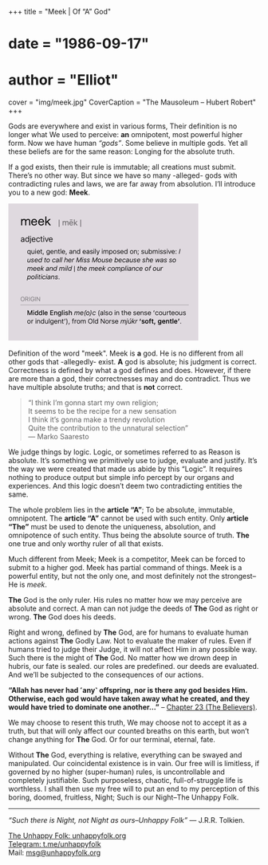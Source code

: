 +++
title = "Meek | Of “A” God"
# date = "1986-09-17"
# author = "Elliot"
cover = "img/meek.jpg"
CoverCaption = "The Mausoleum – Hubert Robert"
+++

Gods are everywhere and exist in various forms, Their definition is no longer what We used to perceive: __an__ omnipotent, most powerful higher form. Now we have human _“gods”_. Some believe in multiple gods. Yet all these beliefs are for the same reason: Longing for the absolute truth.

If a god exists, then their rule is immutable; all creations must submit. There’s no other way. But since we have so many -alleged- gods with contradicting rules and laws, we are far away from absolution. I’ll introduce you to a new god: __Meek__.

![Meek in dictionary](/img/meek_2.png "Meek in dictionary")


Definition of the word "meek"​.
Meek is __a__ god. He is no different from all other gods that -allegedly- exist. __A__ god is absolute; his judgment is correct. Correctness is defined by what a god defines and does. However, if there are more than a god, their correctnesses may and do contradict. Thus we have multiple absolute truths; and that is __not__ correct.

> “I think I’m gonna start my own religion; \
> It seems to be the recipe for a new sensation \
> I think it’s gonna make a trendy revolution \
> Quite the contribution to the unnatural selection” \
— Marko Saaresto

We judge things by logic. Logic, or sometimes referred to as Reason is absolute. It’s something we primitively use to judge, evaluate and justify. It’s the way we were created that made us abide by this “Logic”. It requires nothing to produce output but simple info percept by our organs and experiences. And this logic doesn’t deem two contradicting entities the same. 

The whole problem lies in the __article “A”__; To be absolute, immutable, omnipotent. The __article “A”__ cannot be used with such entity. Only __article “The”__ must be used to denote the uniqueness, absolution, and omnipotence of such entity. Thus being the absolute source of truth. __The__ one true and only worthy ruler of all that exists.

Much different from Meek; Meek is a competitor, Meek can be forced to submit to a higher god. Meek has partial command of things. Meek is a powerful entity, but not the only one, and most definitely not the strongest–He is _meek_.

__The__ God is the only ruler. His rules no matter how we may perceive are absolute and correct. A man can not judge the deeds of __The__ God as right or wrong. __The__ God does his deeds. 

Right and wrong, defined by __The__ God, are for humans to evaluate human actions against __The__ Godly Law. Not to evaluate the maker of rules. Even if humans tried to judge their Judge, it will not affect Him in any possible way. Such there is the might of __The__ God. No matter how we drown deep in hubris, our fate is sealed. our roles are predefined. our deeds are evaluated. And we’ll be subjected to the consequences of our actions.

__“Allah has never had ˹any˺ offspring, nor is there any god besides Him. Otherwise, each god would have taken away what he created, and they would have tried to dominate one another…”__ – [Chapter 23 (The Believers)](https://quran.com/23/91).

We may choose to resent this truth, We may choose not to accept it as a truth, but that will only affect our counted breaths on this earth, but won’t change anything for __The__ God. Or for our terminal, eternal, fate.

Without __The__ God, everything is relative, everything can be swayed and manipulated. Our coincidental existence is in vain. Our free will is limitless, if governed by no higher (super-human) rules, is uncontrollable and completely justifiable. Such purposeless, chaotic, full-of-struggle life is worthless. I shall then use my free will to put an end to my perception of this boring, doomed, fruitless, Night; Such is our Night–The Unhappy Folk.

---
_“Such there is Night, not Night as ours–Unhappy Folk”_ — J.R.R. Tolkien.

[The Unhappy Folk: unhappyfolk.org](https://unhappyfolk.org) \
[Telegram: t.me/unhappyfolk](https://t.me/unhappyfolk) \
Mail: msg@unhappyfolk.org 